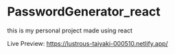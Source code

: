 # PasswordGenerator_react
this is my personal project made using react

Live Preview: https://lustrous-taiyaki-000510.netlify.app/

